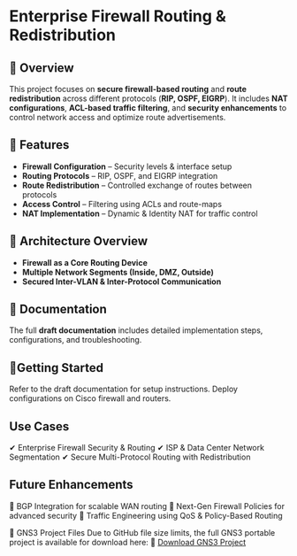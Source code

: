 # Enterprise Firewall Routing & Redistribution  

## 📌 Overview  
This project focuses on **secure firewall-based routing** and **route redistribution** across different protocols (**RIP, OSPF, EIGRP**). It includes **NAT configurations**, **ACL-based traffic filtering**, and **security enhancements** to control network access and optimize route advertisements.  

## 🔹 Features  
- **Firewall Configuration** – Security levels & interface setup  
- **Routing Protocols** – RIP, OSPF, and EIGRP integration  
- **Route Redistribution** – Controlled exchange of routes between protocols  
- **Access Control** – Filtering using ACLs and route-maps  
- **NAT Implementation** – Dynamic & Identity NAT for traffic control  

## 🔹 Architecture Overview  
- **Firewall as a Core Routing Device**  
- **Multiple Network Segments (Inside, DMZ, Outside)**  
- **Secured Inter-VLAN & Inter-Protocol Communication**  

## 🔹 Documentation  
The full **draft documentation** includes detailed implementation steps, configurations, and troubleshooting.  

## 🔹Getting Started
Refer to the draft documentation for setup instructions.
Deploy configurations on Cisco firewall and routers.

## Use Cases
✔ Enterprise Firewall Security & Routing
✔ ISP & Data Center Network Segmentation
✔ Secure Multi-Protocol Routing with Redistribution

## Future Enhancements
🔹 BGP Integration for scalable WAN routing
🔹 Next-Gen Firewall Policies for advanced security
🔹 Traffic Engineering using QoS & Policy-Based Routing

📂 GNS3 Project Files
Due to GitHub file size limits, the full GNS3 portable project is available for download here:
📂 [Download GNS3 Project](https://drive.google.com/drive/folders/1UFWGcpQOiyQl2AR6G5V0XU8_PuhJWINc?usp=drive_link)




